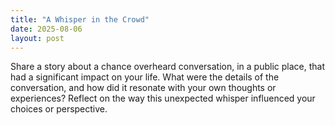 ```yaml
---
title: "A Whisper in the Crowd"
date: 2025-08-06
layout: post
---
```


Share a story about a chance overheard conversation, in a public place, that had a significant impact on your life. What were the details of the conversation, and how did it resonate with your own thoughts or experiences? Reflect on the way this unexpected whisper influenced your choices or perspective.
